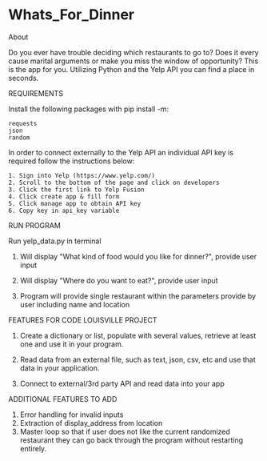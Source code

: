 ﻿# Whats_For_Dinner

About

Do you ever have trouble deciding which restaurants to go to? Does it every cause marital arguments or make you miss the window of opportunity? This is the app for you. Utilizing Python and the Yelp API you can find a place in seconds. 

REQUIREMENTS

Install the following packages with pip install -m:

    requests
    json
    random

In order to connect externally to the Yelp API an individual API key is required follow the instructions below:

    1. Sign into Yelp (https://www.yelp.com/)
    2. Scroll to the bottom of the page and click on developers
    3. Click the first link to Yelp Fusion 
    4. Click create app & fill form 
    5. Click manage app to obtain API key 
    6. Copy key in api_key variable

RUN PROGRAM

Run yelp_data.py in terminal 

1. Will display "What kind of food would you like for dinner?", provide user input
2. Will display "Where do you want to eat?", provide user input

3. Program will provide single restaurant within the parameters provide by user including name and location

FEATURES FOR CODE LOUISVILLE PROJECT

1. Create a dictionary or list, populate with several values, retrieve at least one and use it in your program. 

2. Read data from an external file, such as text, json, csv, etc and use that data in your application.

3. Connect to external/3rd party API and read data into your app

ADDITIONAL FEATURES TO ADD

1. Error handling for invalid inputs
2. Extraction of display_address from location
3. Master loop so that if user does not like the current randomized restaurant they can go back through the program without restarting entirely. 

